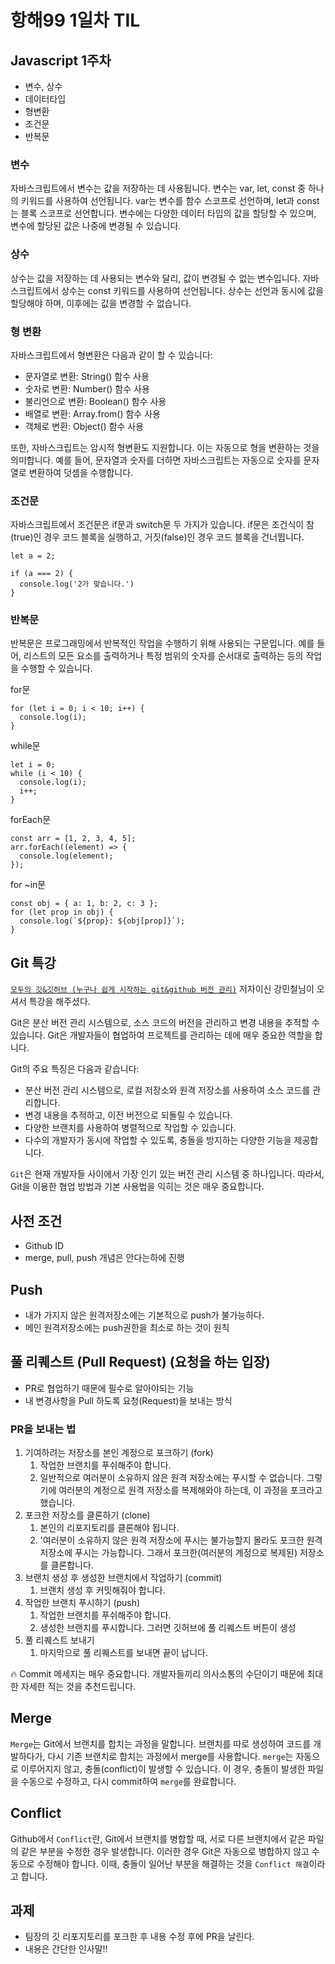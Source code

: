 # 항해99 1일차 TIL

## Javascript 1주차

-   변수, 상수
-   데이터타입
-   형변환
-   조건문
-   반복문

### 변수

자바스크립트에서 변수는 값을 저장하는 데 사용됩니다. 변수는 var, let, const 중 하나의 키워드를 사용하여 선언됩니다. var는 변수를 함수 스코프로 선언하며, let과 const는 블록 스코프로 선언합니다. 변수에는 다양한 데이터 타입의 값을 할당할 수 있으며, 변수에 할당된 값은 나중에 변경될 수 있습니다.

### 상수

상수는 값을 저장하는 데 사용되는 변수와 달리, 값이 변경될 수 없는 변수입니다. 자바스크립트에서 상수는 const 키워드를 사용하여 선언됩니다. 상수는 선언과 동시에 값을 할당해야 하며, 이후에는 값을 변경할 수 없습니다.

### 형 변환

자바스크립트에서 형변환은 다음과 같이 할 수 있습니다:

-   문자열로 변환: String() 함수 사용
-   숫자로 변환: Number() 함수 사용
-   불리언으로 변환: Boolean() 함수 사용
-   배열로 변환: Array.from() 함수 사용
-   객체로 변환: Object() 함수 사용

또한, 자바스크립트는 암시적 형변환도 지원합니다. 이는 자동으로 형을 변환하는 것을 의미합니다. 예를 들어, 문자열과 숫자를 더하면 자바스크립트는 자동으로 숫자를 문자열로 변환하여 덧셈을 수행합니다.

### 조건문

자바스크립트에서 조건문은 if문과 switch문 두 가지가 있습니다. if문은 조건식이 참(true)인 경우 코드 블록을 실행하고, 거짓(false)인 경우 코드 블록을 건너뜁니다.

```
let a = 2;

if (a === 2) {
  console.log('2가 맞습니다.')
}
```

### 반복문

반복문은 프로그래밍에서 반복적인 작업을 수행하기 위해 사용되는 구문입니다. 예를 들어, 리스트의 모든 요소를 출력하거나 특정 범위의 숫자를 순서대로 출력하는 등의 작업을 수행할 수 있습니다.

for문

```
for (let i = 0; i < 10; i++) {
  console.log(i);
}
```

while문

```
let i = 0;
while (i < 10) {
  console.log(i);
  i++;
}
```

forEach문

```
const arr = [1, 2, 3, 4, 5];
arr.forEach((element) => {
  console.log(element);
});
```

for ~in문

```
const obj = { a: 1, b: 2, c: 3 };
for (let prop in obj) {
  console.log(`${prop}: ${obj[prop]}`);
}
```

## Git 특강

[`모두의 깃&깃허브 (누구나 쉽게 시작하는 git&github 버전 관리)`](https://cr3.shopping.naver.com/bridge/book/searchGate?cat_id=50010920&frm=PBOKPRO&h=ee940b5d030df01c7dd87348f8486a8b09539dc6&nv_mid=33563794637&query=%EB%AA%A8%EB%91%90%EC%9D%98+%EA%B9%83&t=LG0PV3WY) 저자이신 강민철님이 오셔서 특강을 해주셨다.

Git은 분산 버전 관리 시스템으로, 소스 코드의 버전을 관리하고 변경 내용을 추적할 수 있습니다. Git은 개발자들이 협업하여 프로젝트를 관리하는 데에 매우 중요한 역할을 합니다.

Git의 주요 특징은 다음과 같습니다:

-   분산 버전 관리 시스템으로, 로컬 저장소와 원격 저장소를 사용하여 소스 코드를 관리합니다.
-   변경 내용을 추적하고, 이전 버전으로 되돌릴 수 있습니다.
-   다양한 브랜치를 사용하여 병렬적으로 작업할 수 있습니다.
-   다수의 개발자가 동시에 작업할 수 있도록, 충돌을 방지하는 다양한 기능을 제공합니다.

`Git`은 현재 개발자들 사이에서 가장 인기 있는 버전 관리 시스템 중 하나입니다. 따라서, Git을 이용한 협업 방법과 기본 사용법을 익히는 것은 매우 중요합니다.

## 사전 조건

-   Github ID
-   merge, pull, push 개념은 안다는하에 진행

## Push

-   내가 가지지 않은 원격저장소에는 기본적으로 push가 불가능하다.
-   메인 원격저장소에는 push권한을 최소로 하는 것이 원칙

## 풀 리퀘스트 (Pull Request) (요청을 하는 입장)

-   PR로 협업하기 때문에 필수로 알아야되는 기능
-   내 변경사항을 Pull 하도록 요청(Request)을 보내는 방식

### PR을 보내는 법

1.  기여하려는 저장소를 본인 계정으로 포크하기 (fork)
    1.  작업한 브랜치를 푸쉬해주야 합니다.
    2.  일반적으로 여러분이 소유하지 않은 원격 저장소에는 푸시할 수 없습니다. 그렇기에 여러분의 계정으로 원격 저장소를 복제해와야 하는데, 이 과정을 포크라고 했습니다.
2.  포크한 저장소를 클론하기 (clone)
    1.  본인의 리포지토리를 클론해야 됩니다.
    2.  '여러분이 소유하지 않은 원격 저장소에 푸시는 불가능할지 몰라도 포크한 원격 저장소에 푸시는 가능합니다. 그래서 포크한(여러분의 계정으로 복제된) 저장소를 클론합니다.
3.  브랜치 생성 후 생성한 브랜치에서 작업하기 (commit)
    1.  브랜치 생성 후 커밋해줘야 합니다.
4.  작업한 브랜치 푸시하기 (push)
    1.  작업한 브랜치를 푸쉬해주야 합니다.
    2.  생성한 브랜치를 푸시합니다. 그러면 깃허브에 풀 리퀘스트 버튼이 생성
5.  풀 리퀘스트 보내기
    1.  마지막으로 풀 리퀘스트를 보내면 끝이 납니다.

🔥 Commit 메세지는 매우 중요합니다. 개발자들끼리 의사소통의 수단이기 때문에 최대한 자세한 적는 것을 추천드립니다.

## Merge

`Merge`는 Git에서 브랜치를 합치는 과정을 말합니다. 브랜치를 따로 생성하여 코드를 개발하다가, 다시 기존 브랜치로 합치는 과정에서 merge를 사용합니다. `merge`는 자동으로 이루어지지 않고, 충돌(conflict)이 발생할 수 있습니다. 이 경우, 충돌이 발생한 파일을 수동으로 수정하고, 다시 commit하여 `merge`를 완료합니다.

## Conflict

Github에서 `Conflict`란, Git에서 브랜치를 병합할 때, 서로 다른 브랜치에서 같은 파일의 같은 부분을 수정한 경우 발생합니다. 이러한 경우 Git은 자동으로 병합하지 않고 수동으로 수정해야 합니다. 이때, 충돌이 일어난 부분을 해결하는 것을 `Conflict 해결`이라고 합니다.

## 과제

-   팀장의 깃 리포지토리를 포크한 후 내용 수정 후에 PR을 날린다.
-   내용은 간단한 인사말!!